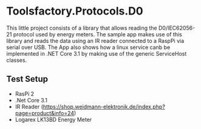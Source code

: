 # Toolsfactory.Protocols.D0

This little project consists of a library that allows reading the D0/IEC62056-21 protocol used by energy meters. The sample app makes use of this library and reads the data using an IR reader connected to a RaspPi via serial over USB. The App also shows how a linux service canb be implemented in .NET Core 3.1 by making use of the generic ServiceHost classes. 

Test Setup
--------

* RasPi 2
* .Net Core 3.1
* IR Reader (https://shop.weidmann-elektronik.de/index.php?page=product&info=24)
* Logarex LK13BD Energy Meter
